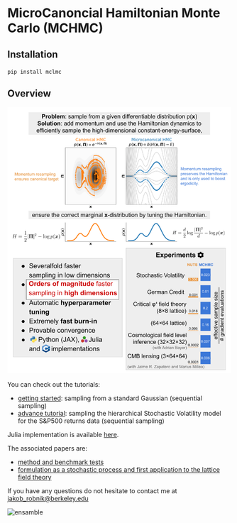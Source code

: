 # MicroCanoncial Hamiltonian Monte Carlo (MCHMC)

## Installation 

`pip install mclmc`

## Overview

![poster](img/github_poster.png)


You can check out the tutorials:
- [getting started](notebooks/tutorials/intro_tutorial.ipynb): sampling from a standard Gaussian (sequential sampling)
- [advance tutorial](notebooks/tutorials/advanced_tutorial.ipynb): sampling the hierarchical Stochastic Volatility model for the S&P500 returns data (sequential sampling)

Julia implementation is available [here](https://github.com/JaimeRZP/MicroCanonicalHMC.jl).

The associated papers are:
- [method and benchmark tests](https://arxiv.org/abs/2212.08549)
- [formulation as a stochastic process and first application to the lattice field theory](https://arxiv.org/abs/2303.18221)

If you have any questions do not hesitate to contact me at jakob_robnik@berkeley.edu

![ensamble](img/rosenbrock.gif)
